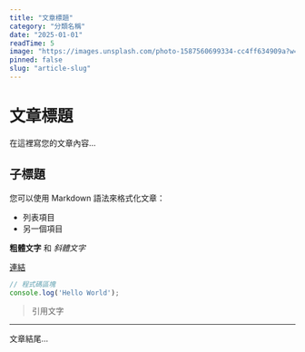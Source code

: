 ```yaml
---
title: "文章標題"
category: "分類名稱"
date: "2025-01-01"
readTime: 5
image: "https://images.unsplash.com/photo-1587560699334-cc4ff634909a?w=400&h=200&fit=crop"
pinned: false
slug: "article-slug"
---
```


# 文章標題

在這裡寫您的文章內容...

## 子標題

您可以使用 Markdown 語法來格式化文章：

- 列表項目
- 另一個項目

**粗體文字** 和 *斜體文字*

[連結](https://example.com)

```javascript
// 程式碼區塊
console.log('Hello World');
```

> 引用文字

---

文章結尾...
